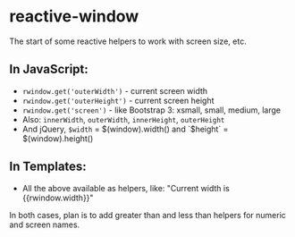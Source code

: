 # reactive-window

The start of some reactive helpers to work with screen size, etc.

## In JavaScript:

* `rwindow.get('outerWidth')` - current screen width
* `rwindow.get('outerHeight')` - current screen height
* `rwindow.get('screen')` - like Bootstrap 3: xsmall, small, medium, large
* Also: `innerWidth`, `outerWidth`, `innerHeight`, `outerHeight`
* And jQuery, `$width` = $(window).width() and `$height` = $(window).height()

## In Templates:

* All the above available as helpers, like: "Current width is {{rwindow.width}}"

In both cases, plan is to add greater than and less than helpers for numeric and
screen names.
